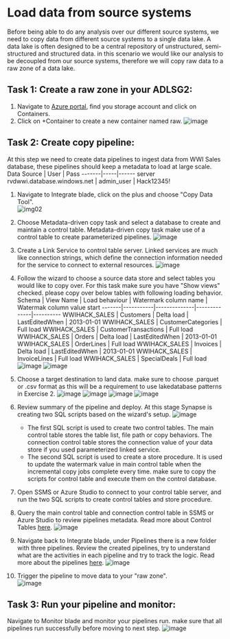 # Load data from source systems
Before being able to do any analysis over our different source systems, we need to copy data from different source systems to a single data lake. A data lake is often designed to be a central repository of unstructured, semi-structured and structured data. in this scenario we would like our analysis to be decoupled from our source systems, therefore we will copy raw  data to a raw zone of a data lake. 
## Task 1: Create a raw zone in your ADLSG2:
1. Navigate to [Azure portal](<https://ms.portal.azure.com/>), find you storage account and click on Containers.
2. Click on +Container to create a new container named raw.
![image](https://user-images.githubusercontent.com/40135849/171682074-8374ff09-6449-41bb-9458-baa7629d84f9.png)

## Task 2: Create copy pipeline:
At this step we need to create data pipelines to ingest data from WWI Sales database, these pipelines should keep a metadata to load at large scale.
  Data Source | User | Pass
  -------|-----|------
  server rvdwwi.database.windows.net  |  admin_user | Hack12345!
1. Navigate to Integrate blade, click on the plus and choose "Copy Data Tool".   
![img02](https://user-images.githubusercontent.com/40135849/171682701-71ac460b-9f95-4f8d-a8b2-4f1b75e89c71.png)

3. Choose Metadata-driven copy task and select a database to create and maintain a control table. Metadata-driven copy task make use of a control table to create parameterized pipelines.                                                                                                                      ![image](https://user-images.githubusercontent.com/31285245/171844258-1ec10bc2-ea4f-400b-a0da-0a34dc6053b9.png)

4. Create a Link Service to control table server. Linked services are much like connection strings, which define the connection information needed for the service to connect to external resources.                                                                                                            ![image](https://user-images.githubusercontent.com/31285245/171844767-1c6e55e2-8348-42db-b402-2b562f3b96e2.png)

5. Follow the wizard to choose a source data store and select tables you would like to copy over. For this task make sure you have "Show views" checked. please copy over below tables with following loading behavior.     
   Schema | View Name | Load behaviour | Watermark column name | Watermak column value start
   -------|-----------|--------------|--------------|----------
   WWIHACK_SALES | Customers | Delta load | LastEditedWhen | 2013-01-01
   WWIHACK_SALES | CustomerCategories | Full load
   WWIHACK_SALES | CustomerTransactions | Full load
   WWIHACK_SALES | Orders | Delta load | LastEditedWhen | 2013-01-01
   WWIHACK_SALES | OrderLines | Full load
   WWIHACK_SALES | Invoices | Delta load | LastEditedWhen | 2013-01-01
   WWIHACK_SALES | InvoiceLines | Full load
   WWIHACK_SALES | SpecialDeals | Full load
![image](https://user-images.githubusercontent.com/31285245/171845525-b6b9bd40-35db-4578-939a-c79f4f1a000e.png)
![image](https://user-images.githubusercontent.com/31285245/171846038-d5a777f3-ff5a-4b1e-967f-d1b99711a64f.png)

6.  Choose a target destination to land data. make sure to choose .parquet or .csv format as this will be a requirement  to use lakedatabase patterns in Exercise 2.       ![image](https://user-images.githubusercontent.com/31285245/175988738-eeae6b17-2678-4586-ac0c-c752cc84ab4b.png)
  ![image](https://user-images.githubusercontent.com/31285245/171846469-f5c8ebb7-af29-44d6-8c77-f2e2a339b63f.png)
 ![image](https://user-images.githubusercontent.com/31285245/171846563-09c9ceb4-b3d4-45d0-86e5-821f4402506b.png)
 ![image](https://user-images.githubusercontent.com/31285245/171846702-ee6fe692-a3fd-4aa7-9d7e-0030f0f8f45d.png)

7.  Review summary of the pipeline and deploy. At this stage Synapse is creating two SQL scripts based on the wizard's setup.                           ![image](https://user-images.githubusercontent.com/31285245/171846825-eb2ca53b-57d5-4f68-8f50-d38ccefea766.png)

    - The first SQL script is used to create two control tables. The main control table stores the table list, file path or copy behaviors. The connection control table stores the connection value of your data store if you used parameterized linked service.
    - The second SQL script is used to create a store procedure. It is used to update the watermark value in main control table when the incremental copy jobs complete every time. make sure to copy the scripts for control table and execute them on the control database.                               

8. Open SSMS or Azure Studio to connect to your control table server, and run the two SQL scripts to create control tables and store procedure.
9. Query the main control table and connection control table in SSMS or Azure Studio  to review pipelines metadata. Read more about Control Tables [here](<https://docs.microsoft.com/en-us/azure/data-factory/copy-data-tool-metadata-driven#control-tables>).                                            ![image](https://user-images.githubusercontent.com/31285245/171847381-689d276e-5510-4a97-a042-fb2c8c8efe53.png) 
10. Navigate back to Integrate blade, under Pipelines there is a new folder with three pipelines. Review the created pipelines, try to understand what are the activities in each pipeline and try to track the logic. Read more about the pipelines [here](<https://docs.microsoft.com/en-us/azure/data-factory/copy-data-tool-metadata-driven#pipelines>). 
![image](https://user-images.githubusercontent.com/31285245/171837367-bd3ca165-f087-452d-86e0-33e19b4f72d8.png)
11. Trigger the pipeline to move data to your "raw zone".  
![image](https://user-images.githubusercontent.com/31285245/171837761-da6ea66c-f0a1-4f09-a91a-16857692bd74.png) 
## Task 3: Run your pipeline and monitor:
  Navigate to Monitor blade and monitor your pipelines run. make sure that all pipelines run successfully before moving to next step.
![image](https://user-images.githubusercontent.com/40135849/172838399-0c066090-757a-4d1d-b866-91ece8322597.png)

